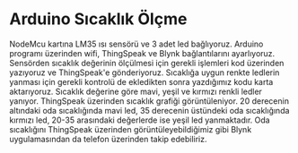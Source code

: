 # Arduino Sıcaklık Ölçme

NodeMcu kartına LM35 ısı sensörü ve 3 adet led bağlıyoruz. Arduino programı üzerinden wifi, ThingSpeak ve Blynk bağlantılarını ayarlıyoruz. Sensörden sıcaklık değerinin ölçülmesi için gerekli işlemleri kod üzerinden yazıyoruz ve ThingSpeak'e gönderiyoruz. Sıcaklığa uygun renkte ledlerin yanması için gerekli kontrolü de ekledikten sonra yazdığımız kodu karta aktarıyoruz. Sıcaklık değerine göre mavi, yeşil ve kırmızı renkli ledler yanıyor. ThingSpeak üzerinden sıcaklık grafiği görüntüleniyor. 20 derecenin altındaki oda sıcaklığında mavi led, 35 derecenin üstündeki oda sıcaklığında kırmızı led, 20-35 arasındaki değerlerde ise yeşil led yanmaktadır. Oda sıcaklığını ThingSpeak üzerinden görüntüleyebildiğimiz gibi Blynk uygulamasından da telefon üzerinden takip edebiliriz.
